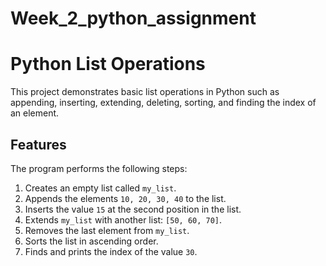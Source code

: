 # Week_2_python_assignment
# Python List Operations

This project demonstrates basic list operations in Python such as appending, inserting, extending, deleting, sorting, and finding the index of an element.

## Features
The program performs the following steps:

1. Creates an empty list called `my_list`.
2. Appends the elements `10, 20, 30, 40` to the list.
3. Inserts the value `15` at the second position in the list.
4. Extends `my_list` with another list: `[50, 60, 70]`.
5. Removes the last element from `my_list`.
6. Sorts the list in ascending order.
7. Finds and prints the index of the value `30`.
